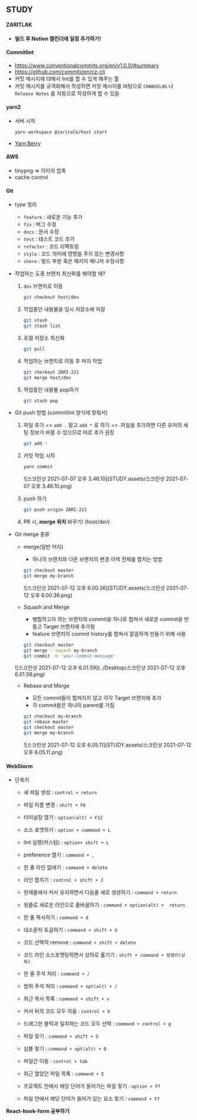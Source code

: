 ## STUDY

#### ZARITLAK

- **빌드 후 Notion 캘린더에 일정 추가하기!**



#### Commitlint

- https://www.conventionalcommits.org/en/v1.0.0/#summary
- https://github.com/commitizen/cz-cli
- 커밋 메시지에 대해서 lint를 할 수 있게 해주는 툴
- 커밋 메시지를 규격화해서 작성하면 커밋 메시지를 바탕으로 `CHANGELOG` 나 `Release Notes` 를 자동으로 작성하게 할 수 있음



#### yarn2

- 서버 시작

  ```bash
  yarn workspace @zaritalk/host start
  ```

- [Yarn Berry](https://toss.tech/article/node-modules-and-yarn-berry)



#### AWS

- tinypng => 이미지 압축
- cache control



#### Git

- type 정리
  - `feature` : 새로운 기능 추가
  - `fix` : 버그 수정
  - `docs` : 문서 수정
  - `test` : 테스트 코드 추가
  - `refactor` : 코드 리팩토링
  - `style` : 코드 의미에 영향을 주지 않는 변경사항
  - `chore` : 빌드 부분 혹은 패키지 매니저 수정사항

- 작업하는 도중 브랜치 최신화를 해야할 때?

  1. `dev` 브랜치로 이동

     ```bash
     git checkout host/dev
     ```

  2. 작업중인 내용물을 임시 저장소에 저장

     ```bash
     git stash
     git stash list
     ```

  3. 로컬 저장소 최신화

     ```bash
     git pull
     ```

  4. 작업하는 브랜치로 이동 후 머지 작업

     ```bash
     git checkout ZARI-221
     git merge host/dev
     ```

  5. 작업중인 내용물 pop하기

     ```bash
     git stash pop
     ```

- Git push 방법 (commitlint 양식에 맞춰서)

  1. 파일 추가 => `add .` 말고 `add *` 로 하기 => .파일을 추가하면 다른 유저의 세팅 정보가 바뀔 수 있으므로 따로 추가 권장

     ```bash
     git add *
     ```

  2. 커밋 작업 시작

     ```bash
     yarn commit
     ```

     ![스크린샷 2021-07-07 오후 3.46.10](STUDY.assets/스크린샷 2021-07-07 오후 3.46.10.png)

  3. push 하기

     ```bash
     git push origin ZARI-221
     ```

  4. PR 시, **merge 위치** 바꾸기! (host/dev)

- Git merge 종류

  - merge(일반 머지)

    - 하나의 브랜치와 다른 브랜치의 변경 이력 전체를 합치는 방법

    ```bash
    git checkout master
    git merge my-branch
    ```

    ![스크린샷 2021-07-12 오후 6.00.36](STUDY.assets/스크린샷 2021-07-12 오후 6.00.36.png)

  - Squash and Merge

    - 병합하고자 하는 브랜치의 commit을 하나로 합쳐서 새로운 commit을 만들고 Target 브랜치에 추가됨
    - feature 브랜치의 commit history를 합쳐서 깔끔하게 만들기 위해 사용

    ```bash
    git checkout master
    git merge --squash my-branch
    git commit -m 'your-commit-message'
    ```

  ![스크린샷 2021-07-12 오후 6.01.59](../Desktop/스크린샷 2021-07-12 오후 6.01.59.png)

  - Rebase and Merge

    - 모든 commit들이 합쳐지지 않고 각각 Target 브랜치에 추가
    - 각 commit들은 하나의 parent를 가짐

    ```bash
    git checkout my-branch
    git rebase master
    git checkout master
    git merge my-branch
    ```

    ![스크린샷 2021-07-12 오후 6.05.11](STUDY.assets/스크린샷 2021-07-12 오후 6.05.11.png)

#### WebStorm

- 단축키

  - 새 파일 생성 : `control + return`
  - 파일 이름 변경 : `shift + F6`
  - 터미널창 열기 : `option(alt) + F12`
  - 소스 포맷하기 : `option + command + L`

  - lint 실행(커스텀) : `option+ shift + L`
  - preference 열기 : `command + ,`
  - 한 줄 라인 없애기 : `command + delete`
  - 라인 합치기 : `control + shift + J`
  - 현재줄에서 커서 유지하면서 다음줄 새로 생성하기 : `command + return`
  - 윗줄로 새로운 라인으로 줄바꿈하기 : `command + option(alt) +  return`
  - 한 줄 복사하기 : `command + d`
  - 대소문자 토글하기 : `command + shift + U`
  - 코드 선택적 remove : `command + shift + delete`
  - 코드 라인 소스포맷팅하면서 상하로 옮기기 : `shift + command + 방향키(상하)`
  - 한 줄 주석 처리 : `command + /`
  - 범위 주석 처리 : `command + opt(alt) + /`
  - 최근 복사 목록 : `command + shift + v`
  - 커서 뒤의 코드 모두 지움 : `control + k`
  - 드래그한 블럭과 일치하는 코드 모두 선택 : `command + control + g`
  - 파일 찾기 : `command + shift + O`
  - 심볼 찾기 : `command + opt(alt) + O`
  - 파일간 이동 : `control + tab`
  - 최근 열었던 파일 목록 : `command + E`
  - 프로젝트 안에서 해당 단어가 들어가는 파일 찾기 : `option + F7`
  - 파일 안에서 해당 단어가 들어가 있는 요소 찾기 : `command + F7`





**React-hook-form 공부하기**

